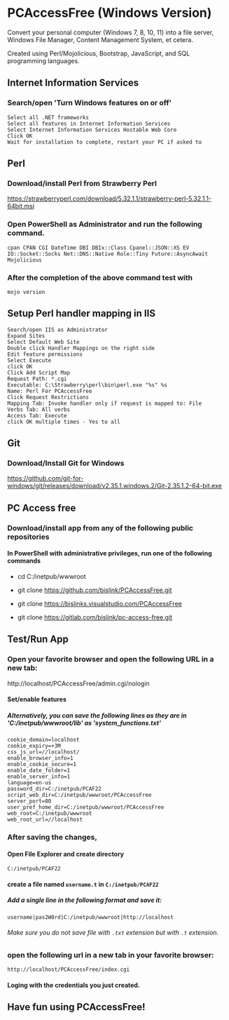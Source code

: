 # PCAccessFree (Windows Version)

Convert your personal computer (Windows 7, 8, 10, 11) into a file server, Windows File Manager,
Content Management System, et cetera.

Created using Perl/Mojolicious, Bootstrap, JavaScript, and SQL programming languages.

## Internet Information Services

### Search/open 'Turn Windows features on or off'

```
Select all .NET frameworks
Select all features in Internet Information Services
Select Internet Information Services Hostable Web Core
Click OK
Wait for installation to complete, restart your PC if asked to
```

## Perl

### Download/install Perl from Strawberry Perl

https://strawberryperl.com/download/5.32.1.1/strawberry-perl-5.32.1.1-64bit.msi

### Open PowerShell as Administrator and run the following command.

```
cpan CPAN CGI DateTime DBI DBIx::Class Cpanel::JSON::XS EV IO::Socket::Socks Net::DNS::Native Role::Tiny Future::AsyncAwait Mojolicious
```

### After the completion of the above command test with

```
mojo version
```

## Setup Perl handler mapping in IIS

```
Search/open IIS as Administrator
Expand Sites
Select Default Web Site
Double click Handler Mappings on the right side
Edit feature permissions
Select Execute
click OK
Click Add Script Map
Request Path: *.cgi
Executable: C:\Strawberry\perl\bin\perl.exe "%s" %s
Name: Perl For PCAccessFree
Click Request Restrictions
Mapping Tab: Invoke handler only if request is mapped to: File
Verbs Tab: All verbs
Access Tab: Execute
click OK multiple times - Yes to all
```

## Git

### Download/Install Git for Windows

https://github.com/git-for-windows/git/releases/download/v2.35.1.windows.2/Git-2.35.1.2-64-bit.exe

## PC Access free

### Download/install app from any of the following public repositories

#### In PowerShell with administrative privileges, run one of the following commands

* cd C:/inetpub/wwwroot

* git clone https://github.com/bislink/PCAccessFree.git

* git clone https://bislinks.visualstudio.com/PCAccessFree

* git clone https://gitlab.com/bislink/pc-access-free.git


## Test/Run App

### Open your favorite browser and open the following URL in a new tab:

http://localhost/PCAccessFree/admin.cgi/nologin

#### Set/enable features

##### Alternatively, you can save the following lines as they are in 'C:/inetpub/wwwroot/lib' as 'system_functions.txt'

```
cookie_domain=localhost
cookie_expiry=+3M
css_js_url=//localhost/
enable_browser_info=1
enable_cookie_secure=1
enable_date_folder=1
enable_server_info=1
language=en-us
password_dir=C:/inetpub/PCAF22
script_web_dir=C:/inetpub/wwwroot/PCAccessFree
server_port=80
user_pref_home_dir=C:/inetpub/wwwroot/PCAccessFree
web_root=C:/inetpub/wwwroot
web_root_url=//localhost
```

### After saving the changes,

#### Open File Explorer and create directory

```
C:/inetpub/PCAF22
```

#### create a file named `username.t` in `C:/inetpub/PCAF22`

##### Add a single line in the following format and save it:

```
username|pas2W0rd|C:/inetpub/wwwroot|http://localhost
```

###### Make sure you do not save file with `.txt` extension but with `.t` extension.

### open the following url in a new tab in your favorite browser:

```
http://localhost/PCAccessFree/index.cgi
```

#### Loging with the credentials you just created.

## Have fun using PCAccessFree!
